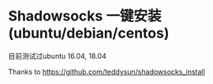 # Shadowsocks 一键安装 (ubuntu/debian/centos)

目前测试过ubuntu 16.04, 18.04 

Thanks to https://github.com/teddysun/shadowsocks_install
